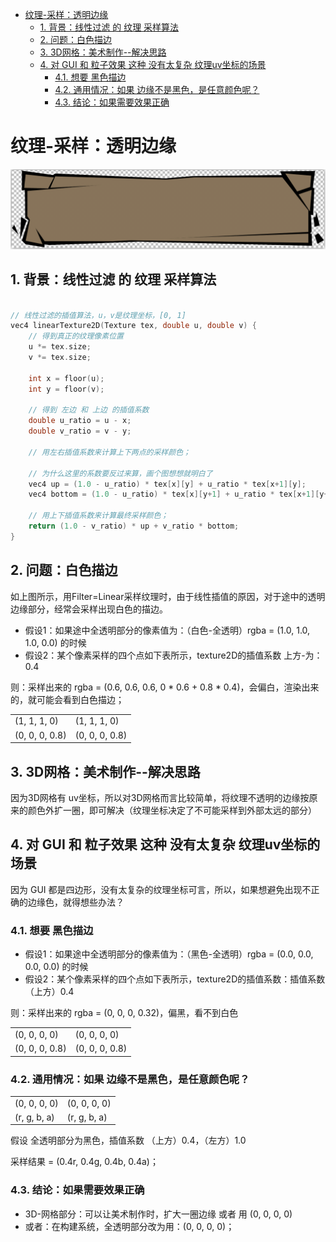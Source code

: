 - [纹理-采样：透明边缘](#纹理-采样透明边缘)
  - [1. 背景：线性过滤 的 纹理 采样算法](#1-背景线性过滤-的-纹理-采样算法)
  - [2. 问题：白色描边](#2-问题白色描边)
  - [3. 3D网格：美术制作--解决思路](#3-3d网格美术制作--解决思路)
  - [4. 对 GUI 和 粒子效果 这种 没有太复杂 纹理uv坐标的场景](#4-对-gui-和-粒子效果-这种-没有太复杂-纹理uv坐标的场景)
    - [4.1. 想要 黑色描边](#41-想要-黑色描边)
    - [4.2. 通用情况：如果 边缘不是黑色，是任意颜色呢？](#42-通用情况如果-边缘不是黑色是任意颜色呢)
    - [4.3. 结论：如果需要效果正确](#43-结论如果需要效果正确)

# 纹理-采样：透明边缘

![](../../../img//m_bcd43c921c8188778c6463d429725d42_r.png)

## 1. 背景：线性过滤 的 纹理 采样算法

``` c

// 线性过滤的插值算法，u，v是纹理坐标，[0, 1]
vec4 linearTexture2D(Texture tex, double u, double v) {
	// 得到真正的纹理像素位置
	u *= tex.size;
	v *= tex.size;

	int x = floor(u);
	int y = floor(v);

	// 得到 左边 和 上边 的插值系数
	double u_ratio = u - x;
	double v_ratio = v - y;

	// 用左右插值系数来计算上下两点的采样颜色；

	// 为什么这里的系数要反过来算，画个图想想就明白了
	vec4 up = (1.0 - u_ratio) * tex[x][y] + u_ratio * tex[x+1][y];
	vec4 bottom = (1.0 - u_ratio) * tex[x][y+1] + u_ratio * tex[x+1][y+1]);

	// 用上下插值系数来计算最终采样颜色；
	return (1.0 - v_ratio) * up + v_ratio * bottom;
}

```

## 2. 问题：白色描边

如上图所示，用Filter=Linear采样纹理时，由于线性插值的原因，对于途中的透明边缘部分，经常会采样出现白色的描边。

* 假设1：如果途中全透明部分的像素值为：（白色-全透明）rgba = (1.0, 1.0, 1.0, 0.0) 的时候
* 假设2：某个像素采样的四个点如下表所示，texture2D的插值系数 上方-为：0.4

则：采样出来的 rgba = (0.6, 0.6, 0.6, 0 * 0.6 + 0.8 * 0.4)，会偏白，渲染出来的，就可能会看到白色描边；

|||
|--|--|
|(1, 1, 1, 0)|(1, 1, 1, 0)|
|(0, 0, 0, 0.8)|(0, 0, 0, 0.8)|

## 3. 3D网格：美术制作--解决思路

因为3D网格有 uv坐标，所以对3D网格而言比较简单，将纹理不透明的边缘按原来的颜色外扩一圈，即可解决（纹理坐标决定了不可能采样到外部太远的部分）

## 4. 对 GUI 和 粒子效果 这种 没有太复杂 纹理uv坐标的场景

因为 GUI 都是四边形，没有太复杂的纹理坐标可言，所以，如果想避免出现不正确的边缘色，就得想些办法？

### 4.1. 想要 黑色描边

* 假设1：如果途中全透明部分的像素值为：（黑色-全透明）rgba = (0.0, 0.0, 0.0, 0.0) 的时候
* 假设2：某个像素采样的四个点如下表所示，texture2D的插值系数：插值系数 （上方）0.4

则：采样出来的 rgba = (0, 0, 0, 0.32)，偏黑，看不到白色

|||
|--|--|
|(0, 0, 0, 0)|(0, 0, 0, 0)|
|(0, 0, 0, 0.8)|(0, 0, 0, 0.8)|

### 4.2. 通用情况：如果 边缘不是黑色，是任意颜色呢？

|||
|--|--|
|(0, 0, 0, 0)|(0, 0, 0, 0)|
|(r, g, b, a)|(r, g, b, a)|

假设 全透明部分为黑色，插值系数 （上方）0.4，（左方）1.0

采样结果 = (0.4r, 0.4g, 0.4b, 0.4a)；

### 4.3. 结论：如果需要效果正确

* 3D-网格部分：可以让美术制作时，扩大一圈边缘 或者 用 (0, 0, 0, 0)
* 或者：在构建系统，全透明部分改为用：(0, 0, 0, 0)；